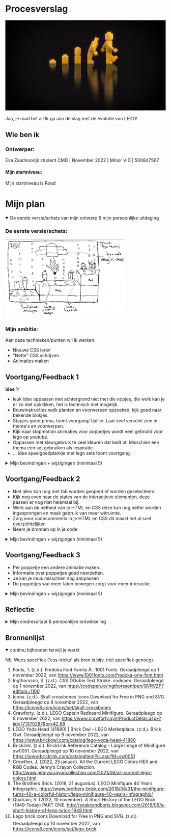 # Procesverslag

![lego evolutie](readme-images/evolution.jpeg)

Jaa, je raad het al! Ik ga aan de slag met de evolutie van LEGO!


## Wie ben ik

### Ontwerper:
Eva Zaadnoorijk student CMD | November 2022 | Minor VID | 500847567

#### Mijn startniveau:
Mijn startniveau is Rood



# Mijn plan

<details open>
  <summary>De eerste versie/schets van mijn ontwerp & mijn persoonlijke uitdaging</summary>

  ### De eerste versie/schets:
  <img src="readme-images/schets1.jpeg" width="375px" alt="eerste versie/schets">


  ### Mijn ambitie: 
  Aan deze technieken/punten wil ik werken:
  - Nieuwe CSS leren
  - "Nette" CSS schrijven
  - Animaties maken
 
</details>




## Voortgang/Feedback 1

**Idee 1:**

- leuk idee oppassen met achtergrond niet met die nopjes, die wolk kan je er zo niet opklikken, het is technisch niet mogelijk.
- Bouwinstructies wolk planten en voorwerpen opzoeken, kijk goed naar bekende blokjes.
- Stapjes goed prima, toont voorgang/ tijdlijn. Laat veel verschil zien in thema's en voorwerpen.
- Kijk naar stopmotion animaties voor poppetjes wordt veel gebruikt voor lego op youtube.
- Oppassen met kleurgebruik te veel kleuren dat leidt af. Misschien een thema een set gebruiken als inspiratie.
- ... idee speelgoedplankje met lego sets toont voortgang.

<details>
  <summary>Mijn bevindingen + wijzigingen (minimaal 5)</summary>

  ### Bevinding 1:
  De wolk in mijn schets klopt niet met de achtergrond.

  #### oplossing:
  Ik denk dat ik de wolk achterwege ga laten omdat die ivm de achtergrond niet zo zal passen. Hij kan namelijk technisch gezien zo niet om de cahtergrond klikken

  ### Bevinding 2:
  Veel verschil laten zien tussen de poppetjes.

  #### oplossing:
  Veel verschillen laten zien in de poppetjes. Ik ga veel verschillende soorten poppetjes namaken met CSS zodat de veranderen beter te zien zijn. Ik heb hiervoor een tijdlijn gevonden met de verandering van lego poppetjes en een tijdlijn met de verandering van de blokjes.

  ![lego kleuren](readme-images/poppetjes.jpeg)
  (The Brothers Brick, 2018)

  ![lego kleuren](readme-images/bricks.jpeg)
  (Quatrain, 2022)

  ### Bevinding 3:
  Uitkijken met het kleurgebruik. Niet te veel kleuren door elkaar gaan gebruiken, dit leid erg af en zo wordt het ook nog eens onoverzichtelijk.

  #### oplossing:
  Ik maak een slectie van kleuren die ik wil gebruiken. Hiervoor ga ik opzoek naar kleuren die specifiek in Lego worden gebruikt. Daarvoor heb ik hetvolgende schema gevonden.

  ![lego kleuren](readme-images/kleurlego.jpeg)
  (Crowther, 2022)

</details>




## Voortgang/Feedback 2

- Niet alles kan nog met tab worden geopent of worden geselecteerd.
- Kijk nog even naar de states van de interactieve elementen, deze passen er nog niet helemaal bij.
- Werk aan de netheid van je HTML en CSS deze kan nog netter worden ingesprongen en maak gebruik van meer witruimte.
- Zorg voor codecomments in je HTML en CSS dit maakt het al snel overzichtelijker.
- Neem je bronnen op in je code

<details>
  <summary>Mijn bevindingen + wijzigingen (minimaal 5)</summary>
  
  ### Bevinding 1:
  Doordat niet alles nog met tab kan worden geslecteerd, is het niet geheel toegangkelijk.

  #### oplossing:
  Ik heb dit opgelost door een button te maken van al mijn poppetjes en door al mijn articles een tabindex van 0 te geven. Zo kunnen ook deze worden geselecteerd.

  ### Bevinding 2:
  De states van interactieve elementen kan worden verbeterd.

  #### oplossing:
  Ik heb dit verbeterd door veel meer states toe te voegen aan verschillende elementen. Deze states passen bij het element zelf.

  ### Bevinding 3:
  Voeg codecomments toe voor duidelijkheid, bronnen maar ook om het overzichtelijker te maken in je code.

  #### oplossing:
  Ik heb bij elk element in mijn css een codecomment toegevoegd die zegt welk element het is. Hierdoor kan ik makkelijker stylen met CSS en alles beter terugvinden. In mijn HTML heb ik hetzelfde gedaan en ik heb hier bronnen toegevoegd in mijn codecomments.

</details>




## Voortgang/Feedback 3

- Per poppetje een andere animatie maken.
- Informatie over poppetjes goed neerzetten.
- Je kan je muis misschien nog aanpassen
- De poppetjes wat meer laten bewegen zorgt voor meer interactie.

<details>
  <summary>Mijn bevindingen + wijzigingen (minimaal 5)</summary>
  
  
  ### Bevinding 1:
  Animatie moet wel bij het poppetje passen.

  #### oplossing:
  Ik heb de states en click-events per poppetje anders gemaakt. Hierdoor is het heel divers en niet te statisch.

  ### Bevinding 2:
  Muis kunnen aanpassen op basis van lego.

  #### oplossing:
  Ik heb van mijn cursor een lego icon gemaakt. Deze veranderd ook met light en darkmode mee om hem zo beter zichtbaar te maken.

  ### Bevinding 3:
  Informatie over de poppetjes geven en dit beter laten zien/ neerzetten.

  #### oplossing:
  Ik heb meer onderzoek gedaan naar de poppetjes en de blokjes  . Deze informatie heb ik kort en bondig beschreven in de lego poppetjes naast de karakters. Omdat dit vrij veel tekst was heb ik de blokjes laten vergroten zodat dit beter leesbaar is.

</details>




## Reflectie

<details>
  <summary>Mijn eindresultaat & persoonlijke ontwikkeling</summary>

  ### Je uitkomst - karakteristiek screenshot(s):

  <img src="readme-images/finalresult2.png" width="375px" alt="final ontwerp">

  Mijn eindresultaat is een lego trap die verschillende interactieve elementen bevat die ieder hun eigen vormgeveingen interactie hebben.

  ### Dit ging goed/Heb ik geleerd: 

  <img src="readme-images/finalresult1.png" width="375px" alt="top">

  Ik heb veel geleerd om gradients te gebruiken en hoe ik deze kan toepassen. Dit zie je terug bijvoorbeeld in de baard van de tovenaar. De achtergrondafbeedling bestaat uit een linear gradient. Ook heb ik geleerd om elementen vorm te geven (poppetjes) te maken in CSS met als doel geen afbeeldingen te gebruiken.

  ### Dit was lastig/Is niet gelukt:

  Het animaren van de poppetjes bleef vrij lastig voor sommige. Ik kan ze op en neer laten bewegen en heen en weer. Maar ik had graag nog meer kunnen willen doen.

  <img src="readme-images/finalresultlastig.png" width="375px" alt="bummer">

</details>




## Bronnenlijst

<details open>
<summary>continu bijhouden terwijl je werkt</summary>

Nb. Wees specifiek ('css-tricks' als bron is bijv. niet specifiek genoeg).

1. Fonts, 1. (z.d.). Fredoka Font Family Â·. 1001 Fonts. Geraadpleegd op 1 november 2022, van https://www.1001fonts.com/fredoka-one-font.html 
2. Ingthorsson, S. (z.d.). CSS DOuble Text Stroke. codepen. Geraadpleegd op 1 november 2022, van https://codepen.io/ingthorsson/pen/QVRVZP?editors=1100
3. Icons. (z.d.). Skull crossbones Icons Download for Free in PNG and SVG. Geraadpleegd op 8 november 2022, van https://icons8.com/icons/set/skull-crossbones
4. Crawforty. (z.d.). LEGO Captain Redbeard Minifigure. Geraadpleegd op 8 november 2022, van https://www.crawforty.xyz/ProductDetail.aspx?iid=171370287&pr=42.88
5. LEGO Yoda Head (41880) | Brick Owl - LEGO Marketplace. (z.d.). Brick Owl. Geraadpleegd op 9 november 2022, van https://www.brickowl.com/catalog/lego-yoda-head-41880 
6. Bricklink. (z.d.). BrickLink Reference Catalog - Large Image of Minifigure sw0051. Geraadpleegd op 10 november 2022, van https://www.bricklink.com/catalogItemPic.asp?M=sw0051
7. Crowther, J. (2022, 25 januari). All the Current LEGO Colors HEX and RGB Codes. Jenny’s Crayon Collection. http://www.jennyscrayoncollection.com/2021/06/all-current-lego-colors.html 
8. The Brothers Brick. (2018, 31 augustus). LEGO Minifigure 40 Years Infographic. https://www.brothers-brick.com/2018/08/31/the-minifigure-turns-40-a-colorful-history/lego-minifigure-40-years-infographic/
9. Quatrain, S. (2022, 10 november). A Short History of the LEGO Brick (1949-Today) PART ONE. http://snakeandboris.blogspot.com/2016/06/a-short-history-of-lego-brick-1949.html
10. Lego brick Icons Download for Free in PNG and SVG. (z.d.). Geraadpleegd op 10 november 2022, van https://icons8.com/icons/set/lego-brick 

</details>
